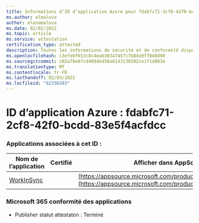 ```yaml
---
title: Informations d’ID d’application Azure pour fdabfc71-2cf8-42f0-bcdd-83e5f4acfdcc
ms.author: elmalova
author: elenamalova
ms.date: 02/02/2022
ms.topic: article
ms.service: attestation
certification_type: attested
description: Toutes les informations de sécurité et de conformité disponibles pour fdabfc71-2cf8-42f0-bcdd-83e5f4acfdcc.
ms.openlocfilehash: c3efe6f653c8c4eab383a745fc7b8da9ff848d00
ms.sourcegitcommit: c02a78e87cd408ded50ad143138502ce1f1d883e
ms.translationtype: MT
ms.contentlocale: fr-FR
ms.lasthandoff: 02/03/2022
ms.locfileid: "62336203"
---
```

# <a name="azure-app-id-fdabfc71-2cf8-42f0-bcdd-83e5f4acfdcc"></a>ID d’application Azure : fdabfc71-2cf8-42f0-bcdd-83e5f4acfdcc


### <a name="apps-associated-with-this-id"></a>Applications associées à cet ID :
| **Nom de l’application** | **Certifié** | **Afficher dans AppSource** |
|--------------|---------------|-----------------------|
| [WorkInSync](https://docs.microsoft.com/microsoft-365-app-certification/forward/WA200002974) |  | [https://appsource.microsoft.com/product/office/WA200002974](https://appsource.microsoft.com/product/office/WA200002974) |

### <a name="microsoft-365-app-compliance-status"></a>Microsoft 365 conformité des applications
- Publisher statut attestaton : Terminé
